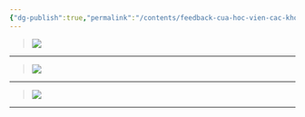 ```yaml
---
{"dg-publish":true,"permalink":"/contents/feedback-cua-hoc-vien-cac-khoa/","noteIcon":"1"}
---
```





>![](https://i.imgur.com/T8nMnve.png) 

---

>![](https://i.imgur.com/2uN1NuA.png)


---


>![](https://i.imgur.com/rATGS5x.png)

---







